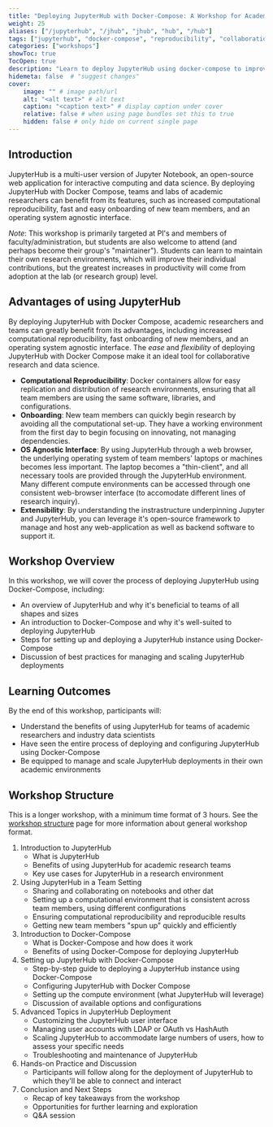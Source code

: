 ```yaml
---
title: "Deploying JupyterHub with Docker-Compose: A Workshop for Academic Teams"
weight: 25
aliases: ["/jupyterhub", "/jhub", "jhub", "hub", "/hub"]
tags: ["jupyterhub", "docker-compose", "reproducibility", "collaboration"]
categories: ["workshops"]
showToc: true
TocOpen: true
description: "Learn to deploy JupyterHub using docker-compose to improve computational reproducibility, facilitate team collaboration, and provide a flexible, OS-agnostic interface for research."
hidemeta: false  # "suggest changes"
cover:
    image: "" # image path/url
    alt: "<alt text>" # alt text
    caption: "<caption text>" # display caption under cover
    relative: false # when using page bundles set this to true
    hidden: false # only hide on current single page
---
```



## Introduction
JupyterHub is a multi-user version of Jupyter Notebook, an open-source web application for interactive computing and data science.
By deploying JupyterHub with Docker Compose, teams and labs of academic researchers can benefit from its features, such as increased computational reproducibility, fast and easy onboarding of new team members, and an operating system agnostic interface.

*Note*: This workshop is primarily targeted at PI's and members of faculty/administration, but students are also welcome to attend (and perhaps become their group's "maintainer").
Students can learn to maintain their own research environments, which will improve their individual contributions, but the greatest increases in productivity will come from adoption at the lab (or research group) level.

## Advantages of using JupyterHub
By deploying JupyterHub with Docker Compose, academic researchers and teams can greatly benefit from its advantages, including increased computational reproducibility, fast onboarding of new members, and an operating system agnostic interface.
The *ease* and *flexibility* of deploying JupyterHub with Docker Compose make it an ideal tool for collaborative research and data science.

- **Computational Reproducibility**: Docker containers allow for easy replication and distribution of research environments, ensuring that all team members are using the same software, libraries, and configurations.
- **Onboarding**: New team members can quickly begin research by avoiding all the computational set-up. They have a working environment from the first day to begin focusing on innovating, not managing dependencies.
- **OS Agnostic Interface**: By using JupyterHub through a web browser, the underlying operating system of team members' laptops or machines becomes less important. The laptop becomes a "thin-client", and all necessary tools are provided through the JupyterHub environment. Many different compute environments can be accessed through one consistent web-browser interface (to accomodate different lines of research inquiry).
- **Extensibility**: By understanding the instrastructure underpinning Jupyter and JupyterHub, you can leverage it's open-source framework to manage and host any web-application as well as backend software to support it.


## Workshop Overview

In this workshop, we will cover the process of deploying JupyterHub using Docker-Compose, including:

- An overview of JupyterHub and why it's beneficial to teams of all shapes and sizes
- An introduction to Docker-Compose and why it's well-suited to deploying JupyterHub
- Steps for setting up and deploying a JupyterHub instance using Docker-Compose
- Discussion of best practices for managing and scaling JupyterHub deployments

## Learning Outcomes

By the end of this workshop, participants will:

- Understand the benefits of using JupyterHub for teams of academic researchers and industry data scientists
- Have seen the entire process of deploying and configuring JupyterHub using Docker-Compose
- Be equipped to manage and scale JupyterHub deployments in their own academic environments

## Workshop Structure

This is a longer workshop, with a minimum time format of 3 hours.
See the [workshop structure](/workshops/info) page for more information about general workshop format.

1. Introduction to JupyterHub
   - What is JupyterHub
   - Benefits of using JupyterHub for academic research teams
   - Key use cases for JupyterHub in a research environment
1. Using JupyterHub in a Team Setting
   - Sharing and collaborating on notebooks and other dat
   - Setting up a computational environment that is consistent across team members, using different configurations
   - Ensuring computational reproducibility and reproducible results
   - Getting new team members "spun up" quickly and efficiently
1. Introduction to Docker-Compose
    - What is Docker-Compose and how does it work
    - Benefits of using Docker-Compose for deploying JupyterHub
1. Setting up JupyterHub with Docker-Compose
    - Step-by-step guide to deploying a JupyterHub instance using Docker-Compose
    - Configuring JupyterHub with Docker Compose
    - Setting up the compute environment (what JupyterHub will leverage)
    - Discussion of available options and configurations
1. Advanced Topics in JupyterHub Deployment
   - Customizing the JupyterHub user interface
   - Managing user accounts with LDAP or OAuth vs HashAuth
   - Scaling JupyterHub to accommodate large numbers of users, how to assess your specific needs
   - Troubleshooting and maintenance of JupyterHub
1. Hands-on Practice and Discussion
    - Participants will follow along for the deployment of JupyterHub to which they'll be able to connect and interact
1. Conclusion and Next Steps
   - Recap of key takeaways from the workshop
   - Opportunities for further learning and exploration
   - Q&A session
